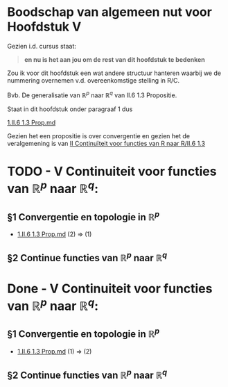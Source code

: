# Boodschap van algemeen nut voor Hoofdstuk V

Gezien i.d. cursus  staat:

> **en nu is het aan jou om de rest van dit hoofdstuk te bedenken**

Zou ik voor dit hoofdstuk een wat andere structuur hanteren waarbij we de nummering overnemen v.d. overeenkomstige stelling in R/C.

Bvb.
De generalisatie van $\mathbb{R}^p$ naar $\mathbb{R}^q$ van II.6 1.3 Propositie.

Staat in dit hoofdstuk onder paragraaf 1 dus

[1.II.6 1.3 Prop.md](1.II.6%201.3%20Prop.md)

Gezien het een propositie is over convergentie en gezien het de veralgemening is van [II Continuïteit voor functies van R naar R/II.6 1.3](../II%20Continuïteit%20voor%20functies%20van%20R%20naar%20R/II.6%201.3.md)

# TODO - V Continuiteit voor functies van $\mathbb{R}^p$ naar $\mathbb{R}^q$:

## §1 Convergentie en topologie in $\mathbb{R}^p$

- [1.II.6 1.3 Prop.md](1.II.6%201.3%20Prop.md) (2) => (1)

## §2 Continue functies van $\mathbb{R}^p$ naar $\mathbb{R}^q$


# Done - V Continuiteit voor functies van $\mathbb{R}^p$ naar $\mathbb{R}^q$: 

## §1 Convergentie en topologie in $\mathbb{R}^p$

- [1.II.6 1.3 Prop.md](1.II.6%201.3%20Prop.md) (1) => (2)

## §2 Continue functies van $\mathbb{R}^p$ naar $\mathbb{R}^q$

